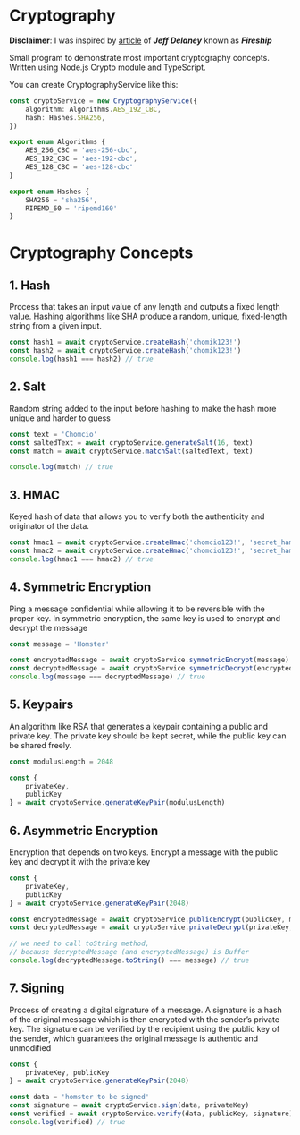 # Cryptography

**Disclaimer**: I was inspired by [article](https://fireship.io/lessons/node-crypto-examples/) of ***Jeff Delaney*** known as ***Fireship*** 

Small program to demonstrate most important cryptography concepts. Written using Node.js Crypto module and TypeScript.

You can create CryptographyService like this:
```ts
const cryptoService = new CryptographyService({
	algorithm: Algorithms.AES_192_CBC,
	hash: Hashes.SHA256,
})
```
```ts
export enum Algorithms {
    AES_256_CBC = 'aes-256-cbc',
    AES_192_CBC = 'aes-192-cbc',
    AES_128_CBC = 'aes-128-cbc'
}

export enum Hashes {
    SHA256 = 'sha256',
    RIPEMD_60 = 'ripemd160'
}
```


# Cryptography Concepts
## 1. Hash
Process that takes an input value of any length and outputs a fixed length value. Hashing algorithms like SHA produce a random, unique, fixed-length string from a given input.
```ts
const hash1 = await cryptoService.createHash('chomik123!')
const hash2 = await cryptoService.createHash('chomik123!')
console.log(hash1 === hash2) // true
```


## 2. Salt 
Random string added to the input before hashing to make the hash more unique and harder to guess
```ts
const text = 'Chomcio'
const saltedText = await cryptoService.generateSalt(16, text)
const match = await cryptoService.matchSalt(saltedText, text)

console.log(match) // true
```

## 3. HMAC
Keyed hash of data that allows you to verify both the authenticity and originator of the data.
```ts
const hmac1 = await cryptoService.createHmac('chomcio123!', 'secret_hamster')
const hmac2 = await cryptoService.createHmac('chomcio123!', 'secret_hamster')
console.log(hmac1 === hmac2) // true

```

## 4. Symmetric Encryption
Ping a message confidential while allowing it to be reversible with the proper key. In symmetric encryption, the same key is used to encrypt and decrypt the message
```ts
const message = 'Homster'

const encryptedMessage = await cryptoService.symmetricEncrypt(message)
const decryptedMessage = await cryptoService.symmetricDecrypt(encryptedMessage)
console.log(message === decryptedMessage) // true
```

## 5. Keypairs
An algorithm like RSA that generates a keypair containing a public and private key. The private key should be kept secret, while the public key can be shared freely.
```ts
const modulusLength = 2048

const { 
	privateKey, 
	publicKey  
} = await cryptoService.generateKeyPair(modulusLength)
```

## 6. Asymmetric Encryption
Encryption that depends on two keys. Encrypt a message with the public key and decrypt it with the private key
```ts
const { 
	privateKey, 
	publicKey  
} = await cryptoService.generateKeyPair(2048)

const encryptedMessage = await cryptoService.publicEncrypt(publicKey, message)
const decryptedMessage = await cryptoService.privateDecrypt(privateKey, encryptedMessage)

// we need to call toString method, 
// because decryptedMessage (and encryptedMessage) is Buffer
console.log(decryptedMessage.toString() === message) // true
```

## 7. Signing
Process of creating a digital signature of a message. A signature is a hash of the original message which is then encrypted with the sender’s private key. The signature can be verified by the recipient using the public key of the sender, which guarantees the original message is authentic and unmodified
```ts
const {
	privateKey, publicKey
} = await cryptoService.generateKeyPair(2048)

const data = 'homster to be signed'
const signature = await cryptoService.sign(data, privateKey)
const verified = await cryptoService.verify(data, publicKey, signature)
console.log(verified) // true
```